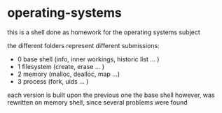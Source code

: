 # operating-systems
this is a shell done as homework for the operating systems subject

the different folders represent different submissions:
  - 0 base shell (info, inner workings, historic list ... )
  - 1 filesystem (create, erase ... )
  - 2 memory (malloc, dealloc, map ...)
  - 3 process (fork, uids ... )

each version is built upon the previous one
the base shell however, was rewritten on memory shell, since several problems were found
 
